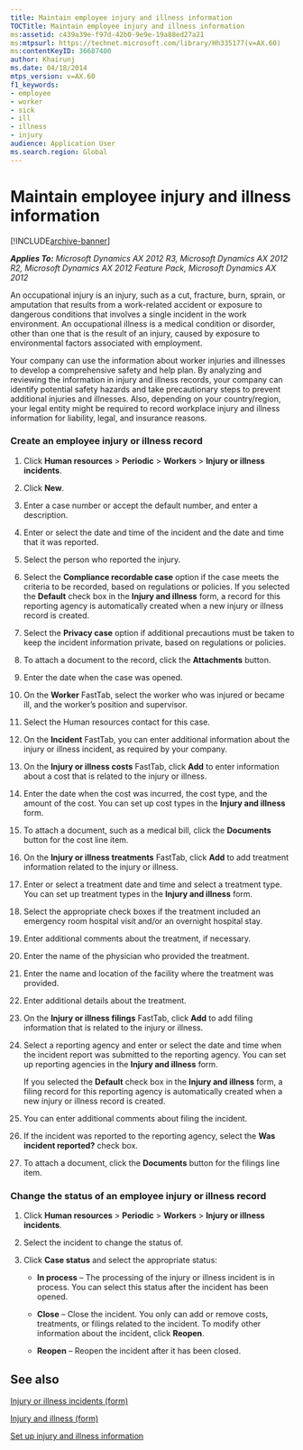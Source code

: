 ```yaml
---
title: Maintain employee injury and illness information
TOCTitle: Maintain employee injury and illness information
ms:assetid: c439a39e-f97d-42b0-9e9e-19a88ed27a21
ms:mtpsurl: https://technet.microsoft.com/library/Hh335177(v=AX.60)
ms:contentKeyID: 36687400
author: Khairunj
ms.date: 04/18/2014
mtps_version: v=AX.60
f1_keywords:
- employee
- worker
- sick
- ill
- illness
- injury
audience: Application User
ms.search.region: Global
---
```


# Maintain employee injury and illness information 


[!INCLUDE[archive-banner](includes/archive-banner.md)]


_**Applies To:** Microsoft Dynamics AX 2012 R3, Microsoft Dynamics AX 2012 R2, Microsoft Dynamics AX 2012 Feature Pack, Microsoft Dynamics AX 2012_

An occupational injury is an injury, such as a cut, fracture, burn, sprain, or amputation that results from a work-related accident or exposure to dangerous conditions that involves a single incident in the work environment. An occupational illness is a medical condition or disorder, other than one that is the result of an injury, caused by exposure to environmental factors associated with employment.

Your company can use the information about worker injuries and illnesses to develop a comprehensive safety and help plan. By analyzing and reviewing the information in injury and illness records, your company can identify potential safety hazards and take precautionary steps to prevent additional injuries and illnesses. Also, depending on your country/region, your legal entity might be required to record workplace injury and illness information for liability, legal, and insurance reasons.

### Create an employee injury or illness record

1.  Click **Human resources** \> **Periodic** \> **Workers** \> **Injury or illness incidents**.

2.  Click **New**.

3.  Enter a case number or accept the default number, and enter a description.

4.  Enter or select the date and time of the incident and the date and time that it was reported.

5.  Select the person who reported the injury.

6.  Select the **Compliance recordable case** option if the case meets the criteria to be recorded, based on regulations or policies. If you selected the **Default** check box in the **Injury and illness** form, a record for this reporting agency is automatically created when a new injury or illness record is created.

7.  Select the **Privacy case** option if additional precautions must be taken to keep the incident information private, based on regulations or policies.

8.  To attach a document to the record, click the **Attachments** button.

9.  Enter the date when the case was opened.

10. On the **Worker** FastTab, select the worker who was injured or became ill, and the worker’s position and supervisor.

11. Select the Human resources contact for this case.

12. On the **Incident** FastTab, you can enter additional information about the injury or illness incident, as required by your company.

13. On the **Injury or illness costs** FastTab, click **Add** to enter information about a cost that is related to the injury or illness.

14. Enter the date when the cost was incurred, the cost type, and the amount of the cost. You can set up cost types in the **Injury and illness** form.

15. To attach a document, such as a medical bill, click the **Documents** button for the cost line item.

16. On the **Injury or illness treatments** FastTab, click **Add** to add treatment information related to the injury or illness.

17. Enter or select a treatment date and time and select a treatment type. You can set up treatment types in the **Injury and illness** form.

18. Select the appropriate check boxes if the treatment included an emergency room hospital visit and/or an overnight hospital stay.

19. Enter additional comments about the treatment, if necessary.

20. Enter the name of the physician who provided the treatment.

21. Enter the name and location of the facility where the treatment was provided.

22. Enter additional details about the treatment.

23. On the **Injury or illness filings** FastTab, click **Add** to add filing information that is related to the injury or illness.

24. Select a reporting agency and enter or select the date and time when the incident report was submitted to the reporting agency. You can set up reporting agencies in the **Injury and illness** form.
    
    If you selected the **Default** check box in the **Injury and illness** form, a filing record for this reporting agency is automatically created when a new injury or illness record is created.

25. You can enter additional comments about filing the incident.

26. If the incident was reported to the reporting agency, select the **Was incident reported?** check box.

27. To attach a document, click the **Documents** button for the filings line item.

### Change the status of an employee injury or illness record

1.  Click **Human resources** \> **Periodic** \> **Workers** \> **Injury or illness incidents**.

2.  Select the incident to change the status of.

3.  Click **Case status** and select the appropriate status:
    
      - **In process** – The processing of the injury or illness incident is in process. You can select this status after the incident has been opened.
    
      - **Close** – Close the incident. You only can add or remove costs, treatments, or filings related to the incident. To modify other information about the incident, click **Reopen**.
    
      - **Reopen** – Reopen the incident after it has been closed.

## See also

[Injury or illness incidents (form)](https://technet.microsoft.com/library/hh242816\(v=ax.60\))

[Injury and illness (form)](https://technet.microsoft.com/library/hh208628\(v=ax.60\))

[Set up injury and illness information](set-up-injury-and-illness-information.md)

  



